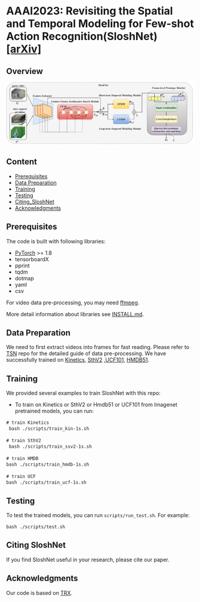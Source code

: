 # AAAI2023: Revisiting the Spatial and Temporal Modeling for Few-shot Action Recognition(SloshNet) [[arXiv]](https://arxiv.org/abs/2301.07944) 



## Overview
![overview](overall.png)

## Content 
- [Prerequisites](#prerequisites)
- [Data Preparation](#data-preparation)
- [Training](#training)
- [Testing](#testing)
- [Citing_SloshNet](#Citing_SloshNet)
- [Acknowledgments](#Acknowledgments)

## Prerequisites

The code is built with following libraries:

- [PyTorch](https://pytorch.org/) >= 1.8
- tensorboardX
- pprint
- tqdm
- dotmap
- yaml
- csv

For video data pre-processing, you may need [ffmpeg](https://www.ffmpeg.org/).

More detail information about libraries see [INSTALL.md](INSTALL.md).

## Data Preparation
We need to first extract videos into frames for fast reading. Please refer to [TSN](https://github.com/yjxiong/temporal-segment-networks) repo for the detailed guide of data pre-processing.
We have successfully trained on [Kinetics](https://deepmind.com/research/open-source/open-source-datasets/kinetics/), [SthV2](https://developer.qualcomm.com/software/ai-datasets/something-something) ,[UCF101](http://crcv.ucf.edu/data/UCF101.php), [HMDB51](http://serre-lab.clps.brown.edu/resource/hmdb-a-large-human-motion-database/). 

## Training
We provided several examples to train SloshNet with this repo:
- To train on  Kinetics or SthV2 or Hmdb51 or UCF101 from Imagenet pretrained models, you can run:
```
# train Kinetics
 bash ./scripts/train_kin-1s.sh 

# train SthV2
 bash ./scripts/train_ssv2-1s.sh 

# train HMDB
bash ./scripts/train_hmdb-1s.sh 

# train UCF
bash ./scripts/train_ucf-1s.sh 
 ```
## Testing
To test the trained models, you can run `scripts/run_test.sh`. For example:
```
bash ./scripts/test.sh
```
## Citing SloshNet
If you find SloshNet useful in your research, please cite our paper.

## Acknowledgments
Our code is based on [TRX](https://github.com/tobyperrett/trx).
